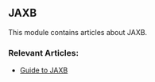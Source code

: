 ## JAXB

This module contains articles about JAXB.

### Relevant Articles:
- [Guide to JAXB](https://www.baeldung.com/jaxb)
